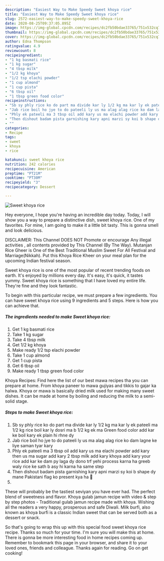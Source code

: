 ```yaml
---
description: "Easiest Way to Make Speedy Sweet khoya rice"
title: "Easiest Way to Make Speedy Sweet khoya rice"
slug: 2572-easiest-way-to-make-speedy-sweet-khoya-rice
date: 2020-08-25T09:37:05.895Z
image: https://img-global.cpcdn.com/recipes/dc2fb50bdae33765/751x532cq70/sweet-khoya-rice-recipe-main-photo.jpg
thumbnail: https://img-global.cpcdn.com/recipes/dc2fb50bdae33765/751x532cq70/sweet-khoya-rice-recipe-main-photo.jpg
cover: https://img-global.cpcdn.com/recipes/dc2fb50bdae33765/751x532cq70/sweet-khoya-rice-recipe-main-photo.jpg
author: Edna Thompson
ratingvalue: 4.9
reviewcount: 8
recipeingredient:
- "1 kg basmati rice"
- "1 kg sugar"
- "4 tbsp milk"
- "1/2 kg khoya"
- "1/2 tsp elachi powder"
- "1 cup almond"
- "1 cup pista"
- "6 tbsp oil"
- "1 tbsp green food color"
recipeinstructions:
- "Sb sy phly rice ko do part ma divide kar ly 1/2 kg ma kar ly ek pateeli ma 1/2 kg rice boil kar ly dosri ma b 1/2 kg ek ma Green food color add kar ke boil kary ek plain hi rhne dy"
- "Jab rice boil ho jye to do pateeli ly us ma alag alag rice ko dam lagne ke liye saman tyar kary"
- "Phly ek pateeli ma 3 tbsp oil add kary us ma elachi powder add kary then us ma sugar add kary 2 tbsp milk add kary khoya add kary your rice add kar ke dam py laga dy dono trf yehi process karna ha greeb waly rice ke sath b asy hi karna ha same step"
- "Then dishout badam pista garnishing kary apni marzi sy koi b shape dy mane Pakistani flag ko present kya ha 🤗"
- ""
categories:
- Recipe
tags:
- sweet
- khoya
- rice

katakunci: sweet khoya rice 
nutrition: 242 calories
recipecuisine: American
preptime: "PT21M"
cooktime: "PT30M"
recipeyield: "3"
recipecategory: Dessert

---
```



![Sweet khoya rice](https://img-global.cpcdn.com/recipes/dc2fb50bdae33765/751x532cq70/sweet-khoya-rice-recipe-main-photo.jpg)

Hey everyone, I hope you're having an incredible day today. Today, I will show you a way to prepare a distinctive dish, sweet khoya rice. One of my favorites. For mine, I am going to make it a little bit tasty. This is gonna smell and look delicious.

DISCLAIMER: This Channel DOES NOT Promote or encourage Any illegal activities , all contents provided by This Channel (By The Way). Mutanjan Rice Gheer is One of the Best Traditional Muslim Sweet For All Festival and Marriage(Nikkah). Put this Khoya Rice Kheer on your meal plan for the upcoming Indian festival season.

Sweet khoya rice is one of the most popular of recent trending foods on earth. It's enjoyed by millions every day. It's easy, it's quick, it tastes yummy. Sweet khoya rice is something that I have loved my entire life. They're fine and they look fantastic.


To begin with this particular recipe, we must prepare a few ingredients. You can have sweet khoya rice using 9 ingredients and 5 steps. Here is how you can achieve that.

<!--inarticleads1-->

##### The ingredients needed to make Sweet khoya rice:

1. Get 1 kg basmati rice
1. Take 1 kg sugar
1. Take 4 tbsp milk
1. Get 1/2 kg khoya
1. Make ready 1/2 tsp elachi powder
1. Take 1 cup almond
1. Get 1 cup pista
1. Get 6 tbsp oil
1. Make ready 1 tbsp green food color


Khoya Recipes: Find here the list of our best mawa recipes tha you can prepare at home. From khoya paneer to mawa gujiyas and tikkis to gajar ka halwa. Khoya or mawa is basically dried milk used for making many sweet dishes. It can be made at home by boiling and reducing the milk to a semi-solid stage. 

<!--inarticleads2-->

##### Steps to make Sweet khoya rice:

1. Sb sy phly rice ko do part ma divide kar ly 1/2 kg ma kar ly ek pateeli ma 1/2 kg rice boil kar ly dosri ma b 1/2 kg ek ma Green food color add kar ke boil kary ek plain hi rhne dy
1. Jab rice boil ho jye to do pateeli ly us ma alag alag rice ko dam lagne ke liye saman tyar kary
1. Phly ek pateeli ma 3 tbsp oil add kary us ma elachi powder add kary then us ma sugar add kary 2 tbsp milk add kary khoya add kary your rice add kar ke dam py laga dy dono trf yehi process karna ha greeb waly rice ke sath b asy hi karna ha same step
1. Then dishout badam pista garnishing kary apni marzi sy koi b shape dy mane Pakistani flag ko present kya ha 🤗
1. 


These will probably be the tastiest seviyan you have ever had. The perfect blend of sweetness and flavor. Khoya gulab jamun recipe with video &amp; step by step photos - Traditional gulab jamun recipe made with khoya. Wishing all the readers a very happy, prosperous and safe Diwali. Milk burfi, also known as khoya burfi is a classic Indian sweet that can be served both as a dessert or snack. 

So that's going to wrap this up with this special food sweet khoya rice recipe. Thanks so much for your time. I'm sure you will make this at home. There is gonna be more interesting food in home recipes coming up. Remember to bookmark this page in your browser, and share it to your loved ones, friends and colleague. Thanks again for reading. Go on get cooking!
